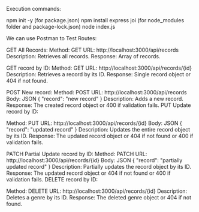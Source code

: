 Execution commands:

npm init -y (for package.json)
npm install express joi (for node_modules folder and package-lock.json)
node index.js 

We can use Postman to Test Routes:

GET All Records:
Method: GET
URL: http://localhost:3000/api/records
Description: Retrieves all records.
Response: Array of records.

GET record by ID:
Method: GET
URL: http://localhost:3000/api/records/{id}
Description: Retrieves a record by its ID.
Response: Single record object or 404 if not found.

POST New record:
Method: POST
URL: http://localhost:3000/api/records
Body: JSON { "record": "new record" }
Description: Adds a new record.
Response: The created record object or 400 if validation fails.
PUT Update record by ID:

Method: PUT
URL: http://localhost:3000/api/records/{id}
Body: JSON { "record": "updated record" }
Description: Updates the entire record object by its ID.
Response: The updated record object or 404 if not found or 400 if validation fails.

PATCH Partial Update record by ID:
Method: PATCH
URL: http://localhost:3000/api/records/{id}
Body: JSON { "record": "partially updated record" }
Description: Partially updates the record object by its ID.
Response: The updated record object or 404 if not found or 400 if validation fails.
DELETE record by ID:

Method: DELETE
URL: http://localhost:3000/api/records/{id}
Description: Deletes a genre by its ID.
Response: The deleted genre object or 404 if not found.
